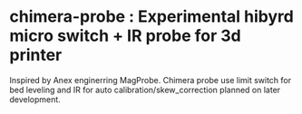 # chimera-probe : Experimental hibyrd micro switch + IR probe for 3d printer
Inspired by Anex enginerring MagProbe. Chimera probe use limit switch for bed leveling and IR for auto calibration/skew_correction planned on later development.
